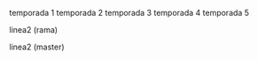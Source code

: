 temporada 1
temporada 2
temporada 3
temporada 4
temporada 5














linea2 (rama)









linea2 (master)
